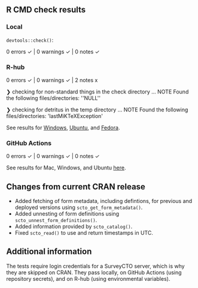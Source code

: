 ## R CMD check results

### Local

`devtools::check()`:

  0 errors ✓ | 0 warnings ✓ | 0 notes ✓

### R-hub

  0 errors ✓ | 0 warnings ✓ | 2 notes x

❯ checking for non-standard things in the check directory ... NOTE
  Found the following files/directories:
    ''NULL''

❯ checking for detritus in the temp directory ... NOTE
  Found the following files/directories:
    'lastMiKTeXException'

See results for [Windows](), [Ubuntu](), and [Fedora]().

### GitHub Actions

  0 errors ✓ | 0 warnings ✓ | 0 notes ✓

See results for Mac, Windows, and Ubuntu [here]().

## Changes from current CRAN release

* Added fetching of form metadata, including defintions, for previous and deployed versions using `scto_get_form_metadata()`.
* Added unnesting of form definitions using `scto_unnest_form_definitions()`.
* Added information provided by `scto_catalog()`.
* Fixed `scto_read()` to use and return timestamps in UTC.

## Additional information

The tests require login credentials for a SurveyCTO server, which is why they are skipped on CRAN. They pass locally, on GitHub Actions (using repository secrets), and on R-hub (using environmental variables).

